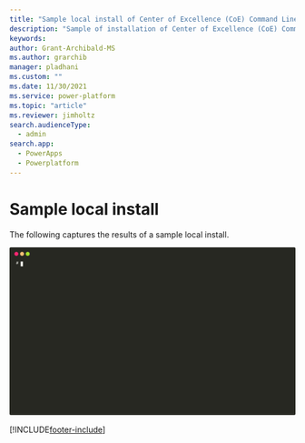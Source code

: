 ```yaml
---
title: "Sample local install of Center of Excellence (CoE) Command Line Interface (CLI) Upgrade"
description: "Sample of installation of Center of Excellence (CoE) Command Line Interface (CLI) to a local deployment"
keywords: 
author: Grant-Archibald-MS
ms.author: grarchib
manager: pladhani
ms.custom: ""
ms.date: 11/30/2021
ms.service: power-platform
ms.topic: "article"
ms.reviewer: jimholtz
search.audienceType: 
  - admin
search.app: 
  - PowerApps
  - Powerplatform
---
```


# Sample local install

The following captures the results of a sample local install.

![Local Install](./media/install-local.svg)

[!INCLUDE[footer-include](../../../includes/footer-banner.md)]
